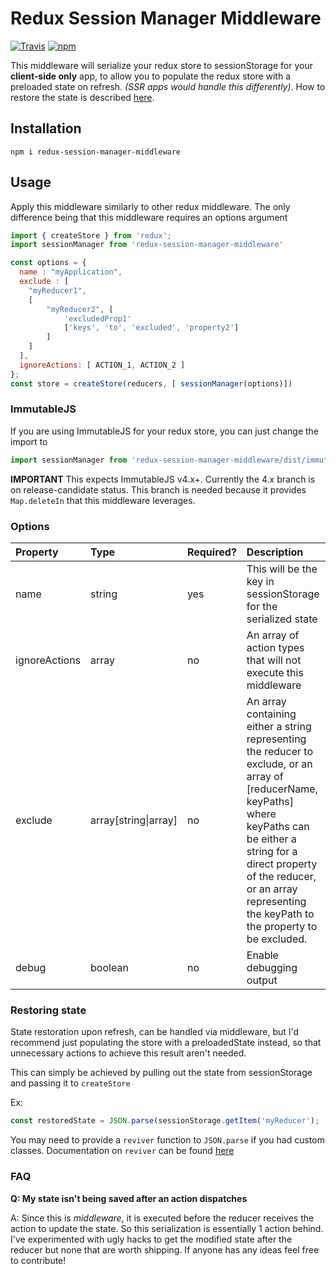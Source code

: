 # Redux Session Manager Middleware
[![Travis](https://img.shields.io/travis/ssilve1989/redux-session-manager-middleware.svg)](https://travis-ci.org/ssilve1989/redux-session-manager-middleware)
[![npm](https://img.shields.io/npm/v/redux-session-manager-middleware.svg?style=flat-square)](https://www.npmjs.com/package/redux-session-manager-middleware)

This middleware will serialize your redux store to sessionStorage for your **client-side only** app, to allow you to populate the redux store with a preloaded state on refresh. *(SSR apps would handle this differently)*. How to restore the state is described [here](#restoring-state).

## Installation

```
npm i redux-session-manager-middleware
```

## Usage
Apply this middleware similarly to other redux middleware. The only difference
being that this middleware requires an options argument

```javascript
import { createStore } from 'redux';
import sessionManager from 'redux-session-manager-middleware'

const options = { 
  name : "myApplication",
  exclude : [
    "myReducer1",
    [
    	"myReducer2", [
    		'excludedProp1'
    		['keys', 'to', 'excluded', 'property2']
        ]
    ]
  ],
  ignoreActions: [ ACTION_1, ACTION_2 ]
};
const store = createStore(reducers, [ sessionManager(options)])
```

### ImmutableJS
If you are using ImmutableJS for your redux store, you can just change the import to
```javascript
import sessionManager from 'redux-session-manager-middleware/dist/immutable';
```
**IMPORTANT** This expects ImmutableJS v4.x+. Currently the 4.x branch is on release-candidate status. This branch
is needed because it provides `Map.deleteIn` that this middleware leverages.

### Options
| Property | Type | Required? | Description |
|:---|:---|:---|:---
name | string | yes | This will be the key in sessionStorage for the serialized state |
ignoreActions | array | no | An array of action types that will not execute this middleware |
exclude | array[string\|array] | no | An array containing either a string representing the reducer to exclude, or an array of [reducerName, keyPaths] where keyPaths can be either a string for a direct property of the reducer, or an array representing the keyPath to the property to be excluded.
debug | boolean | no | Enable debugging output


### Restoring state

State restoration upon refresh, can be handled via middleware, but I'd recommend just populating the store with a preloadedState instead, so that unnecessary actions to achieve this result aren't needed.

This can simply be achieved by pulling out the state from sessionStorage and passing it to `createStore`

Ex:
```javascript
const restoredState = JSON.parse(sessionStorage.getItem('myReducer');
```
You may need to provide a `reviver` function to `JSON.parse` if you had custom classes. Documentation on `reviver` can be found [here](https://developer.mozilla.org/en-US/docs/Web/JavaScript/Reference/Global_Objects/JSON/parse)

### FAQ

**Q: My state isn't being saved after an action dispatches**

A: Since this is *middleware*, it is executed before the reducer receives the action to update the state. So this serialization is essentially 1 action behind. I've experimented with ugly hacks to get the modified state after the reducer but none that are worth shipping. If anyone has any ideas feel free to contribute!
